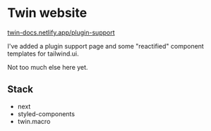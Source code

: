 # Twin website

[twin-docs.netlify.app/plugin-support](https://twin-docs.netlify.app/plugin-support)

I've added a plugin support page and some "reactified" component templates for tailwind.ui.

Not too much else here yet.

## Stack

- next
- styled-components
- twin.macro
